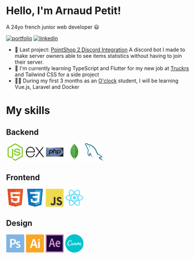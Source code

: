 # Hello, I'm Arnaud Petit!
A 24yo french junior web developer 😃

[![portfolio](https://img.shields.io/badge/my_portfolio-000?style=for-the-badge&logo=ko-fi&logoColor=white)](https://dotshark.github.io/)
[![linkedin](https://img.shields.io/badge/linkedin-0A66C2?style=for-the-badge&logo=linkedin&logoColor=white)](https://www.linkedin.com/in/arnaud-petit-dev/)

- 📌 Last project: [PointShop 2 Discord Integration](https://github.com/DotShark/PS2DiscordIntegration) A discord bot I made to make server owners able to see items statistics without having to join their server.
- 📖 I'm currently learning TypeScript and Flutter for my new job at [Truckrs](https://www.truckrs.co/) and Tailwind CSS for a side project
- 👨‍🎓 During my first 3 months as an [O'clock](https://oclock.io/) student, I will be learning Vue.js, Laravel and Docker

# My skills

## Backend
![nodejs](https://raw.githubusercontent.com/DotShark/DotShark/main/icons50/nodejs.png)
![express](https://raw.githubusercontent.com/DotShark/DotShark/main/icons50/express.png)
![php](https://raw.githubusercontent.com/DotShark/DotShark/main/icons50/php.png)
![mongodb](https://raw.githubusercontent.com/DotShark/DotShark/main/icons50/mongodb.png)
![mysql](https://raw.githubusercontent.com/DotShark/DotShark/main/icons50/mysql.png)

## Frontend
![html5](https://raw.githubusercontent.com/DotShark/DotShark/main/icons50/html5.png)
![css3](https://raw.githubusercontent.com/DotShark/DotShark/main/icons50/css3.png)
![javascript](https://raw.githubusercontent.com/DotShark/DotShark/main/icons50/javascript.png)
![react](https://raw.githubusercontent.com/DotShark/DotShark/main/icons50/react.png)

## Design
![photoshop](https://raw.githubusercontent.com/DotShark/DotShark/main/icons50/photoshop.png)
![illustrator](https://raw.githubusercontent.com/DotShark/DotShark/main/icons50/illustrator.png)
![aftereffects](https://raw.githubusercontent.com/DotShark/DotShark/main/icons50/aftereffects.png)
![canva](https://raw.githubusercontent.com/DotShark/DotShark/main/icons50/canva.png)